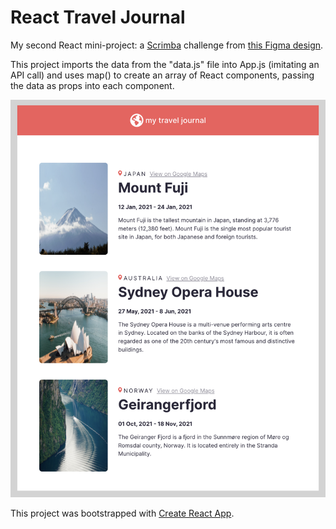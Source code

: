 # React Travel Journal

My second React mini-project: a [Scrimba](https://scrimba.com/learn/learnreact) challenge from [this Figma design](https://www.figma.com/file/QG4cOExkdbIbhSfWJhs2gs/Travel-Journal).

This project imports the data from the "data.js" file into App.js (imitating an API call) and uses map() to create an array of React components, passing the data as props into each component.


<img src="./src/images/screenshot.png">



This project was bootstrapped with [Create React App](https://github.com/facebook/create-react-app).


